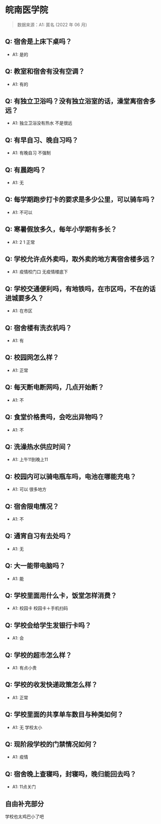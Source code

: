 # 皖南医学院

> 数据来源：A1: 匿名 (2022 年 06 月)

## Q: 宿舍是上床下桌吗？

- A1: 是的

## Q: 教室和宿舍有没有空调？

- A1: 有的

## Q: 有独立卫浴吗？没有独立浴室的话，澡堂离宿舍多远？

- A1: 独立卫浴没有热水 不是很远

## Q: 有早自习、晚自习吗？

- A1: 有晚自习 不强制

## Q: 有晨跑吗？

- A1: 无

## Q: 每学期跑步打卡的要求是多少公里，可以骑车吗？

- A1: 不可以

## Q: 寒暑假放多久，每年小学期有多长？

- A1: 2 1 正常

## Q: 学校允许点外卖吗，取外卖的地方离宿舍楼多远？

- A1: 疫情校门口 无疫情楼底下

## Q: 学校交通便利吗，有地铁吗，在市区吗，不在的话进城要多久？

- A1: 在市区

## Q: 宿舍楼有洗衣机吗？

- A1: 有

## Q: 校园网怎么样？

- A1: 正常

## Q: 每天断电断网吗，几点开始断？

- A1: 不

## Q: 食堂价格贵吗，会吃出异物吗？

- A1: 不

## Q: 洗澡热水供应时间？

- A1: 上午11到晚上11

## Q: 校园内可以骑电瓶车吗，电池在哪能充电？

- A1: 可以 很多地方

## Q: 宿舍限电情况？

- A1: 不

## Q: 通宵自习有去处吗？

- A1: 无

## Q: 大一能带电脑吗？

- A1: 能

## Q: 学校里面用什么卡，饭堂怎样消费？

- A1: 校园卡 校园卡＋手机扫码

## Q: 学校会给学生发银行卡吗？

- A1: 会

## Q: 学校的超市怎么样？

- A1: 有点小贵

## Q: 学校的收发快递政策怎么样？

- A1: 正常

## Q: 学校里面的共享单车数目与种类如何？

- A1: 无 学校太小

## Q: 现阶段学校的门禁情况如何？

- A1: 疫情

## Q: 宿舍晚上查寝吗，封寝吗，晚归能回去吗？

- A1: 11点关门

## 自由补充部分

学校也太鸡巴小了吧